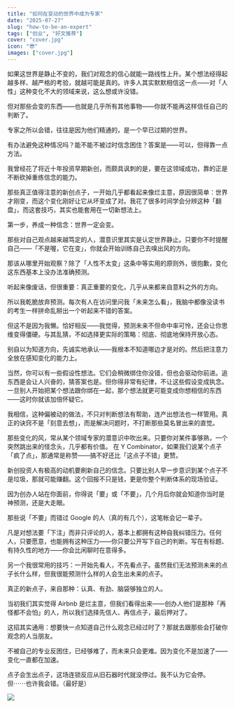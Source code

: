 ```yaml
---
title: "如何在变动的世界中成为专家"
date: "2025-07-27"
slug: "how-to-be-an-expert"
tags: ["创业", "好文推荐"]
cover: "cover.jpg"
icon: "😎"
images: ["cover.jpg"]
---
```

如果这世界是静止不变的，我们对观念的信心就能一路线性上升。某个想法经得起越多样、越严格的考验，就越可能是真的。许多人其实默默相信这一点——对「人性」这种变化不大的领域来说，这么想或许没错。



但对那些会变的东西——也就是几乎所有其他事物——你就不能再这样信任自己的判断了。



专家之所以会错，往往是因为他们精通的，是一个早已过期的世界。



有办法避免这种情况吗？能不能不被过时信念困住？答案是——可以，但得靠一点方法。



我曾经花了将近十年投资早期新创，而颇具讽刺的是，要在这领域成功，靠的正是不断砍掉重练信念的能力。



那些真正值得注意的新创点子，一开始几乎都看起来像烂主意，原因很简单：世界才刚变，而这个变化刚好让它从坏变成了对。我花了很多时间学会分辨这种「翻盘」，而这套技巧，其实也能套用在一切新想法上。



第一步，养成一种信念：世界一定会变。



那些对自己观点越来越笃定的人，潜意识里其实是认定世界静止。只要你不时提醒自己——「不是喔，它在变」，你就会开始训练自己去嗅出风的方向。



那该从哪里开始观察？除了「人性不太变」这条中等实用的原则外，很抱歉，变化这东西基本上没办法准确预测。



听起来像废话，但很重要：真正重要的变化，几乎从来都来自意料之外的方向。



所以我乾脆放弃预测。每次有人在访问里问我「未来怎么看」，我脑中都像没读书的考生一样拼命乱掰出一个听起来不错的答案。



但这不是因为我懒。恰好相反——我觉得，预测未来不但命中率可怜，还会让你思维变得僵硬。与其乱猜，不如选择更实际的策略：彻底、彻底地保持开放心态。



别自以为知道方向，先诚实地承认——我根本不知道哪边才是对的。然后把注意力全放在感知变化的能力上。



当然，你可以有一些假设性想法。它们会稍微绑住你没错，但也会驱动你前进。追东西是会让人兴奋的，猜答案也是。但你得非常有纪律，不让这些假设变成执念。
一旦别人开始把某个想法跟你绑在一起，那个想法就更可能变成你想相信的东西——这时你就该加倍怀疑它。



我相信，这种偏被动的做法，不只对判断想法有帮助，连产出想法也一样管用。真正的诀窍不是「刻意去想」，而是解决问题时，不打断那些莫名冒出来的直觉。



那些变化的风，常从某个领域专家的潜意识中吹出来。只要你对某件事够熟，一个突然跳出来的怪念头，几乎都有价值。
在 Y Combinator，如果我们说某个点子「疯了点」，那通常是称赞——搞不好还比「这点子不错」更赞。



新创投资人有极高的动机要刷新自己的信念。只要比别人早一步意识到某个点子不是垃圾，那就可能赚翻。这个回报不只是钱，更是你整个判断体系的现场验证。



因为创办人站在你面前，你得说「要」或「不要」，几个月后你就会知道你当时是神预测，还是大走眼。



那些说「不要」而错过 Google 的人（真的有几个），这笔帐会记一辈子。



凡是对想法要「下注」而非只评论的人，基本上都拥有这种自我纠错压力。任何人，只要愿意，也能拥有这种压力——你只要公开写下自己的判断。写在有标题、有持久性的地方——你会比闲聊时在意得多。



另一个我很常用的技巧：一开始先看人，不先看点子。虽然我们无法预测未来的点子长什么样，但我很能预测什么样的人会生出未来的点子。



真正的新点子，来自那种：认真、有劲、脑袋够独立的人。



当初我们其实觉得 Airbnb 是烂主意，但我们看得出来——创办人他们是那种「再怪都不会怕」的人，所以我们选择先信人、再信点子，最后押对了。



这招其实通用：想要快一点知道自己什么观念已经过时了？那就去跟那些会打破你观念的人当朋友。



不被自己的专业反困住，已经够难了，而未来只会更难。因为变化不是加速了——变化一直都在加速。



点子会生出点子，这场连锁反应从旧石器时代就没停过。我不认为它会停。
但⋯⋯也许我会错。（最好是）




![](https://prod-files-secure.s3.us-west-2.amazonaws.com/112d0858-5090-4d34-a606-b75eb8d65fd2/46476355-9cf3-4e99-9b7a-3531bc426380/1000202064.png?X-Amz-Algorithm=AWS4-HMAC-SHA256&X-Amz-Content-Sha256=UNSIGNED-PAYLOAD&X-Amz-Credential=ASIAZI2LB466RMBCXP6Q%2F20250818%2Fus-west-2%2Fs3%2Faws4_request&X-Amz-Date=20250818T233014Z&X-Amz-Expires=3600&X-Amz-Security-Token=IQoJb3JpZ2luX2VjEGcaCXVzLXdlc3QtMiJHMEUCIQCajhRiB9vPeQVaJ1e0PmfSZbtjrTrZBarsOjlyLFfTGgIgG8m5DVXSKNHntdsRX5hoOp3CyoZANMk8zHsYclWo6WMqiAQIsP%2F%2F%2F%2F%2F%2F%2F%2F%2F%2FARAAGgw2Mzc0MjMxODM4MDUiDEwvASG%2Bf3x4XG2qtSrcAyykv09F7i8db76mDIc%2BpQprBNX4RJ4bv7zDwb8ezlJf2J2OrogNGgx80Vn6hRz1m%2FkzJg0qFSyjatt9eq%2BtvokM73TuxL0RgRIL5k9SSOBhBXA3D6bmFAGiO8w8LALaxxRHDpFFCKbuSZnxPhUQoPhyQcmhkTaNVoOghArW%2F%2Bu68vnzxJB8RIEMYBsMaLBd8XaAqw9myXBu4OC9c7lh5%2BNFwuF%2BkfIA1tE2rdgd9RuNuuCVgftPPOOOrmdrjJgfiwPhkiImHMfuAMg3NQ8nz7KFstEuwjOg9Hsj3b7hu3cU682zK0VWRaaQYqCRSeTv7DwPWQntMC4Aj9yxQc5y7gFfhD8EERKqqAOnI8lZwgRoaG84zRGIVFpsi%2BPs32CWoQNysIIGikzy3MH4pl5xWaFApj%2Ft%2BTbbK10vpMbDAfsJdwK2zo27phRe9%2FoAG3dopoSjsiSlE7JNX1s6I%2BLFVRevtAKiY0P6Qr79UoQxPmJ25nmTurMGsJ0gfULt8Vgs%2BoyojjVy33yNu3zGzL9UoBUjc2HOhSstnVX8wkeJNiILcvQNyZ3cbANivHce%2FsJPYqIIxJemV6seZm7eAzi9vmyEv2zwwdtm5geumpCf7vNqZVFsNCdgGUQKq%2FunMNXnjsUGOqUBescXWF%2FrMWXuL9pqH7HFqQ8Tw3sHaTY6G4R7siabjG2fhk42uTUUZK1kgRwQtUb9AjIV%2FAR8VYCi10FcqHhoBjsf2vqooHzdq16kPmx64X3WU9U8WcLbGIwvSuoVQLCZHNIygSwjG3gtaB5gkB5m85KGmUqdyFdVqZPwzLXmC%2FgPZMi%2B3J7aM%2F3QV7UNAQe8Mo%2F%2F4TsQA9zWdWMUj4YcFixgIbnM&X-Amz-Signature=b6fc44af74ad9c28b6d1b8fd87289ad9da6eb2fdce54b89d58266a2f2bac2f99&X-Amz-SignedHeaders=host&x-amz-checksum-mode=ENABLED&x-id=GetObject)

